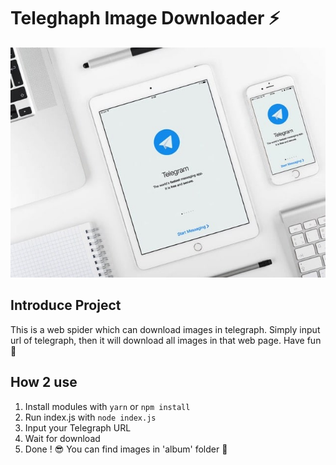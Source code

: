 # Teleghaph Image Downloader :zap:

![Telegraph](Telegraph.jpg)

## Introduce Project

This is a web spider which can download images in telegraph. Simply input url of telegraph, then it will download all images in that web page. Have fun :rocket:

## How 2 use

1. Install modules with `yarn` or `npm install`
2. Run index.js with `node index.js`
3. Input your Telegraph URL
4. Wait for download
4. Done ! :sunglasses: You can find images in 'album' folder :muscle:

